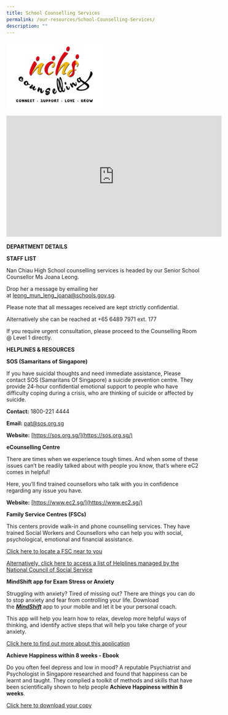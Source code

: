 ```yaml
---
title: School Counselling Services
permalink: /our-resources/School-Counselling-Services/
description: ""
---
```

<img src="/images/scs.png" 
     style="width:50%">

<iframe width="560" height="315" src="https://www.youtube.com/embed/0fL-pn80s-c" title="YouTube video player" frameborder="0" allow="accelerometer; autoplay; clipboard-write; encrypted-media; gyroscope; picture-in-picture" allowfullscreen></iframe>

**DEPARTMENT DETAILS**

**STAFF LIST**

Nan Chiau High School counselling services is headed by our Senior School Counsellor Ms Joana Leong.

  

Drop her a message by emailing her at [leong\_mun\_leng\_joana@schools.gov.sg](mailto:leong_mun_leng_joana@schools.gov.sg).

Please note that all messages received are kept strictly confidential. 

  

Alternatively she can be reached at +65 6489 7971 ext. 177 

If you require urgent consultation, please proceed to the Counselling Room @ Level 1 directly.

**HELPLINES & RESOURCES**

**SOS (Samaritans of Singapore)**

If you have suicidal thoughts and need immediate assistance, Please contact SOS (Samaritans Of Singapore) a suicide prevention centre. They provide 24-hour confidential emotional support to people who have difficulty coping during a crisis, who are thinking of suicide or affected by suicide.

  

**Contact:** 1800-221 4444

**Email:** [pat@sos.org.sg](mailto:pat@sos.org.sg)

**Website:** [https://sos.org.sg/](https://sos.org.sg/)

**eCounselling Centre**

There are times when we experience tough times. And when some of these issues can’t be readily talked about with people you know, that’s where eC2 comes in helpful!

  

Here, you’ll find trained counsellors who talk with you in confidence regarding any issue you have.

  

**Website:** [https://www.ec2.sg/](https://www.ec2.sg/)

**Family Service Centres (FSCs)**

This centers provide walk-in and phone counselling services. They have trained Social Workers and Counsellors who can help you with social, psychological, emotional and financial assistance.

  

[Click here to locate a FSC near to you](https://www.msf.gov.sg/dfcs/familyservice/default.aspx)

  

[Alternatively, click here to access a list of Helplines managed by the National Council of Social Service](https://www.ncss.gov.sg/NCSS/media/NCSS-Documents-and-Forms/NCSS%20Internal%20Documents/LIST-OF-HELPLINES.pdf)

**MindShift app for Exam Stress or Anxiety**

Struggling with anxiety? Tired of missing out? There are things you can do to stop anxiety and fear from controlling your life. Download the **[_MindShift_](https://www.anxietybc.com/resources/mindshift-app)** app to your mobile and let it be your personal coach.

  

This app will help you learn how to relax, develop more helpful ways of thinking, and identify active steps that will help you take charge of your anxiety.

  

[Click here to find out more about this application](https://www.anxietybc.com/resources/mindshift-app)

**Achieve Happiness within 8 weeks - Ebook**

Do you often feel depress and low in mood? A reputable Psychiatrist and Psychologist in Singapore researched and found that happiness can be learnt and taught. They complied a toolkit of methods and skills that have been scientifically shown to help people **Achieve Happiness within 8 weeks**.

  

[Click here to download your copy](http://thrive.org.sg/simple_event/detail/21)